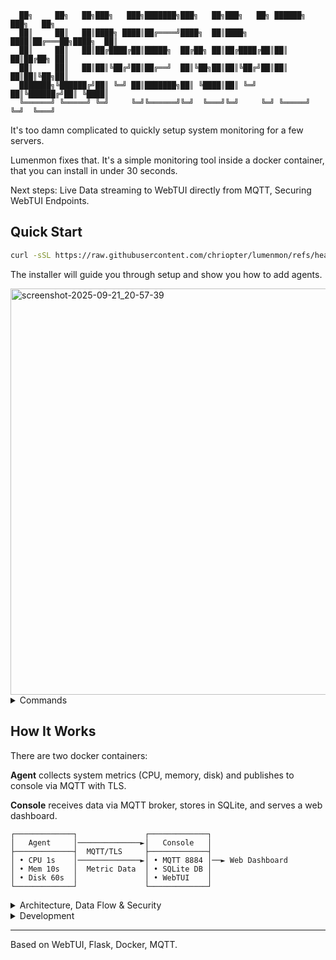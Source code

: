 ```
  ██╗     ██╗   ██╗███╗   ███╗███████╗███╗   ██╗███╗   ██╗ ██████╗ ███╗   ██╗
  ██║     ██║   ██║████╗ ████║██╔════╝████╗  ██║████╗ ████║██╔═══██╗████╗  ██║
  ██║     ██║   ██║██╔████╔██║█████╗  ██╔██╗ ██║██╔████╔██║██║   ██║██╔██╗ ██║
  ██║     ██║   ██║██║╚██╔╝██║██╔══╝  ██║╚██╗██║██║╚██╔╝██║██║   ██║██║╚██╗██║
  ███████╗╚██████╔╝██║ ╚═╝ ██║███████╗██║ ╚████║██║ ╚═╝ ██║╚██████╔╝██║ ╚████║
  ╚══════╝ ╚═════╝ ╚═╝     ╚═╝╚══════╝╚═╝  ╚═══╝╚═╝     ╚═╝ ╚═════╝ ╚═╝  ╚═══╝
```

It's too damn complicated to quickly setup system monitoring for a few servers.

Lumenmon fixes that. It's a simple monitoring tool inside a docker container, that you can install in under 30 seconds.

Next steps: Live Data streaming to WebTUI directly from MQTT, Securing WebTUI Endpoints.

## Quick Start

```bash
curl -sSL https://raw.githubusercontent.com/chriopter/lumenmon/refs/heads/main/install.sh | bash
```

The installer will guide you through setup and show you how to add agents.

<img width="650" alt="screenshot-2025-09-21_20-57-39" src="https://github.com/user-attachments/assets/a900ed9c-d519-4c1c-8268-2d2417807aed" />

<details>
<summary>Commands</summary>

```bash
lumenmon            # Show status and available commands
lumenmon start      # Start containers
lumenmon logs       # Stream container logs
lumenmon invite     # Generate agent invite (URL + one-line install)
lumenmon register   # Register agent with invite
lumenmon update     # Update CLI, compose files, and images
lumenmon uninstall  # Remove everything
```
</details>

## How It Works

There are two docker containers:

**Agent** collects system metrics (CPU, memory, disk) and publishes to console via MQTT with TLS.

**Console** receives data via MQTT broker, stores in SQLite, and serves a web dashboard.

```
┌─────────────┐               ┌─────────────┐
│   Agent     │──────────────►│   Console   │
├─────────────┤  MQTT/TLS     ├─────────────┤
│ • CPU 1s    │──────────────►│ • MQTT 8884 │──► Web Dashboard
│ • Mem 10s   │  Metric Data  │ • SQLite DB │
│ • Disk 60s  │               │ • WebTUI    │
└─────────────┘               └─────────────┘
```

<details>
<summary>Architecture, Data Flow & Security</summary>

### Architecture

**Agent:**
```
├── agent.sh (Main entry)
├── collectors/ (Data collectors)
│   ├── generic (Scripts running on all system)
│   └── ... (Scripts running dependent on environment, decided by collectors.sh)
├── core/ (Scripts to register with server, start connection, start collectors)
└── data/ (Persistent directory with MQTT credentials)
    └── mqtt/
```

**Console:**
```
├── console.sh (Main entry)
├── core (Core setup)
│   ├── enrollment (Bash scripts to create invitations and agent registration)
│   ├── mqtt (MQTT broker gateway and subscriber)
│   ├── setup (Server setup and certificate generation)
├── data (Persistent data dir)
│   ├── metrics.db (SQLite metrics database)
│   └── mqtt (MQTT credentials and TLS certificates)
└── web (Web server)
    ├── app (Flask app)
    ├── config (Caddy Config)
    └── public (HTML, CSS, JS)
```

### Data Flow

Agents publish JSON to MQTT topics → Console gateway writes to SQLite (one table per agent per metric) → Web dashboard queries SQLite for display. Example: Agent `id_abc123` creates tables `id_abc123_generic_cpu`, `id_abc123_generic_disk`, etc.

**Staleness Detection:** Each metric includes its update interval (e.g. 1s for CPU, 10s for memory). Data is stale if it misses the expected update (with 1s grace): `age > interval + 1s`. Agents show green (all fresh), yellow (connected but some metrics stale), or red (no heartbeat). 

<img width="700" alt="image" src="https://github.com/user-attachments/assets/2e67ead2-e5ce-4291-80d1-db08f7dd6ee7" />

### Security

**Enrollment:** Invite URLs contain permanent MQTT credentials + TLS certificate fingerprint for agent registration.

**TLS Pinning:** Agents verify server certificate fingerprint during first connection, then pin it for all future connections.

**Network Design:** Agents initiate outbound connections only. Console cannot connect to agents.

**Installation:** When console and agent run on same machine, they communicate via Docker network (`lumenmon-console:8884`) with automatic TLS verification.

**Ports:** Console Exposes ports **8080** (web, no auth - will change) and **8884** (MQTT/TLS with rate limiting, ACL, Auth)

</details>

<details>
<summary>Development</summary>

```bash
# Full auto-setup: reset, start containers, register agent, and launch WebTUI
./dev/auto

# Multi-agent testing (spawns 3 agents)
./dev/add3

# Create new release (interactive version bumping)
./dev/release

# Update vendored CSS/JS dependencies
./dev/updatedeps
```
</details>

---

Based on WebTUI, Flask, Docker, MQTT.
